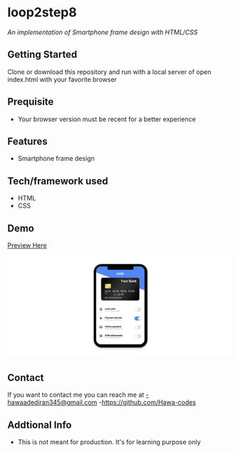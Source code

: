 # loop2step8
*An implementation of Smartphone frame design with HTML/CSS*

## Getting Started
Clone or download this repository and run with a local server of open index.html with your favorite browser

## Prequisite
- Your browser version must be recent for a better experience

## Features
- Smartphone frame design

## Tech/framework used
- HTML
- CSS

## Demo
[Preview Here](https://rawcdn.githack.com/Hawa-codes/Loop2-step8/refs/heads/main/index.html)

![screenshot](./img/Screenshot.png)
## Contact
If you want to contact me you can reach me at
-hawaadediran345@gmail.com
-https://github.com/Hawa-codes

## Addtional Info
- This is not meant for production. It's for learning purpose only